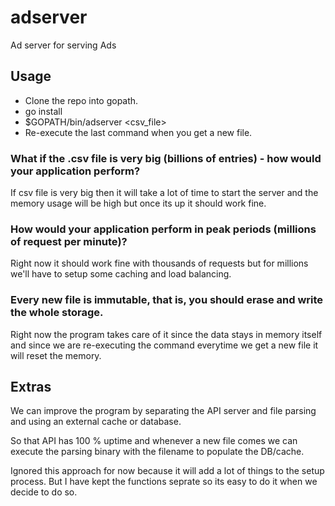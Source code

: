 # adserver
Ad server for serving Ads


## Usage
- Clone the repo into gopath.
- go install
- $GOPATH/bin/adserver <csv_file>
- Re-execute the last command when you get a new file.

### What if the .csv file is very big (billions of entries) - how would your application perform?
If csv file is very big then it will take a lot of time to start the server and the memory usage will be high but once its up it should work fine.

### How would your application perform in peak periods (millions of request per minute)?
Right now it should work fine with thousands of requests but for millions we'll have to setup some caching and load balancing.

### Every new file is immutable, that is, you should erase and write the whole storage.
Right now the program takes care of it since the data stays in memory itself and since we are re-executing the command everytime we get a new file it will reset the memory.


## Extras
We can improve the program by separating the API server and file parsing and using an external cache or database.

So that API has 100 % uptime and whenever a new file comes we can execute the parsing binary with the filename to populate the DB/cache.

Ignored this approach for now because it will add a lot of things to the setup process. But I have kept the functions seprate so its easy to do it when we decide to do so.
